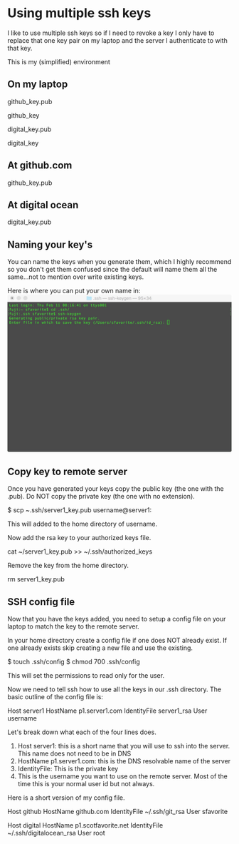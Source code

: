 
# Using multiple ssh keys

I like to use multiple ssh keys so if I need to revoke a key I only have to replace that one key pair on my laptop and the server I authenticate to with that key. 

This is my (simplified) environment

## On my laptop                 
github_key.pub

github_key

digital_key.pub

digital_key

## At github.com
github_key.pub

## At digital ocean
digital_key.pub

## Naming your key's 

You can name the keys when you generate them, which I highly recommend so you don't get them confused since the default will name them all the same...not to mention over write existing keys. 

Here is where you can put your own name in:
![Key Name](https://github.com/sfavorite/ssh_multi_keys/blob/master/images/ssh_key_name.jpg)


## Copy key to remote server

Once you have generated your keys copy the public key (the one with the .pub). Do NOT copy the private key (the one with no extension). 


$ scp ~.ssh/server1_key.pub username@server1:


This will added to the home directory of username.

Now add the rsa key to your authorized keys file. 

cat ~/server1_key.pub >> ~/.ssh/authorized_keys

Remove the key from the home directory.

rm server1_key.pub

## SSH config file

Now that you have the keys added, you need to setup a config file on your laptop to match the key to the remote server.

In your home directory create a config file if one does NOT already exist. If one already exists skip creating a new file and use the existing. 

$ touch .ssh/config
$ chmod 700 .ssh/config

This will set the permissions to read only for the user. 

Now we need to tell ssh how to use all the keys in our .ssh directory. The basic outline of the config file is:

Host server1
      HostName p1.server1.com
      IdentityFile server1_rsa
      User username

Let's break down what each of the four lines does. 

1. Host server1: this is a short name that you will use to ssh into the server. This name does not need to be in DNS
2. HostName p1.server1.com: this is the DNS resolvable name of the server
3. IdentityFile: This is the private key
4. This is the username you want to use on the remote server. Most of the time this is your normal user id but not always. 

Here is a short version of my config file.

Host github
    HostName github.com
    IdentityFile ~/.ssh/git_rsa
    User sfavorite

Host digital
    HostName p1.scotfavorite.net
    IdentityFile ~/.ssh/digitalocean_rsa
    User root
    